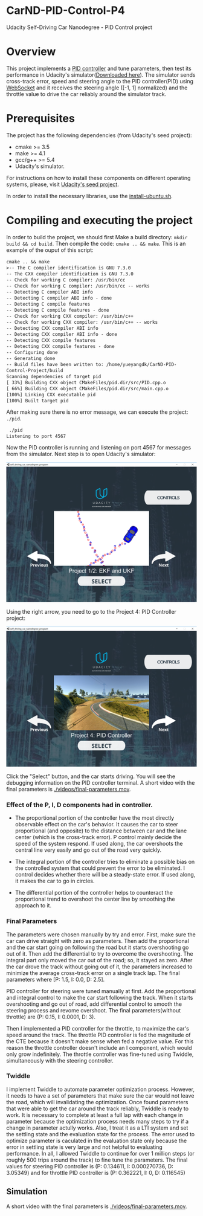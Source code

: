 # CarND-PID-Control-P4
Udacity Self-Driving Car Nanodegree - PID Control project

# Overview

This project implements a [PID controller](https://en.wikipedia.org/wiki/PID_controller) and tune parameters, then test its performance in Udacity's simulator([Downloaded here](https://github.com/udacity/self-driving-car-sim/releases)). The simulator sends cross-track error, speed and steering angle to the PID controller(PID) using [WebSocket](https://en.wikipedia.org/wiki/WebSocket) and it receives the steering angle ([-1, 1] normalized) and the throttle value to drive the car reliably around the simulator track. 

# Prerequisites

The project has the following dependencies (from Udacity's seed project):

- cmake >= 3.5
- make >= 4.1
- gcc/g++ >= 5.4
- Udacity's simulator.

For instructions on how to install these components on different operating systems, please, visit [Udacity's seed project](https://github.com/udacity/CarND-PID-Control-Project). 

In order to install the necessary libraries, use the [install-ubuntu.sh](./install-ubuntu.sh).

# Compiling and executing the project

In order to build the project, we should first Make a build directory: `mkdir build && cd build`. Then compile the code: `cmake .. && make`.   This is an example of the ouput of this script:

```
cmake .. && make
>-- The C compiler identification is GNU 7.3.0
-- The CXX compiler identification is GNU 7.3.0
-- Check for working C compiler: /usr/bin/cc
-- Check for working C compiler: /usr/bin/cc -- works
-- Detecting C compiler ABI info
-- Detecting C compiler ABI info - done
-- Detecting C compile features
-- Detecting C compile features - done
-- Check for working CXX compiler: /usr/bin/c++
-- Check for working CXX compiler: /usr/bin/c++ -- works
-- Detecting CXX compiler ABI info
-- Detecting CXX compiler ABI info - done
-- Detecting CXX compile features
-- Detecting CXX compile features - done
-- Configuring done
-- Generating done
-- Build files have been written to: /home/yueyangdk/CarND-PID-Control-Project/build
Scanning dependencies of target pid
[ 33%] Building CXX object CMakeFiles/pid.dir/src/PID.cpp.o
[ 66%] Building CXX object CMakeFiles/pid.dir/src/main.cpp.o
[100%] Linking CXX executable pid
[100%] Built target pid
```

After making sure there is no error message, we can execute the project: `./pid`.

```
 ./pid
Listening to port 4567
```

Now the PID controller is running and listening on port 4567 for messages from the simulator. Next step is to open Udacity's simulator:

![Simulator first screen](images/Simulator_screen.png)

Using the right arrow, you need to go to the Project 4: PID Controller project:

![Simulator PID controller project](images/Simulator_PID.png)

Click the "Select" button, and the car starts driving. You will see the debugging information on the PID controller terminal. A short video with the final parameters is [./videos/final-parameters.mov](./video/final_param_video.mp4).


### Effect of the P, I, D components had in controller.

- The proportional portion of the controller have the most directly observable effect on the car's behavior. It causes the car to steer proportional (and opposite) to the distance between car and the lane center (which is the cross-track error). P control mainly decide the speed of the system respond. If used along, the car overshoots the central line very easily and go out of the road very quickly.

- The integral portion of the controller tries to eliminate a possible bias on the controlled system that could prevent the error to be eliminated. I control decides whether there will be a steady-state error. If used along, it makes the car to go in circles. 

- The differential portion of the controller helps to counteract the proportional trend to overshoot the center line by smoothing the approach to it. 

### Final Parameters

The parameters were chosen manually by try and error. First, make sure the car can drive straight with zero as parameters. Then add the proportional and the car start going on following the road but it starts overshooting go out of it. Then add the differential to try to overcome the overshooting. The integral part only moved the car out of the road; so, it stayed as zero. After the car drove the track without going out of it, the parameters increased to minimize the average cross-track error on a single track lap. The final parameters where [P: 1.5, I: 0.0, D: 2.5].

PID controller for steering were tuned manually at first.  Add the proportional and integral control to make the car start following the track. When it starts overshooting and go out of road, add differential control to smooth the steering process and revome overshoot. The final parameters(without throttle) are (P: 0.15, I: 0.0001, D: 3).

Then I implemented a PID controller for the throttle, to maximize the car's speed around the track. The throttle PID controller is fed the magnitude of the CTE because it doesn't make sense when fed a negative value. For this reason the throttle controller doesn't include an I component, which would only grow indefinitely. The throttle controller was fine-tuned using Twiddle, simultaneously with the steering controller.

### Twiddle

I implement Twiddle to automate parameter optimization process. However, it needs to have a set of parameters that make sure the car would not leave the road, which will invalidating the optimization. Once found parameters that were able to get the car around the track reliably, Twiddle is ready to work. It is necessary to complete at least a full lap with each change in parameter because the optimization process needs many steps to try if a change in parameter actully works. Also, I treat it as a LTI  system and set the settling state and the evaluation state for the process. The error used to optimize parameter is caculated in the evaluation state only because the error in settling state is very large and not helpful to evaluating performance. In all, I allowed Twiddle to continue for over 1 million steps (or roughly 500 trips around the track) to fine tune the parameters. The final values for steering PID controller is (P: 0.134611, I: 0.000270736, D: 3.05349) and for throttle PID controller is (P: 0.362221, I: 0, D: 0.116545)

## Simulation


A short video with the final parameters is [./videos/final-parameters.mov](./videos/final-parameters.mp4).
